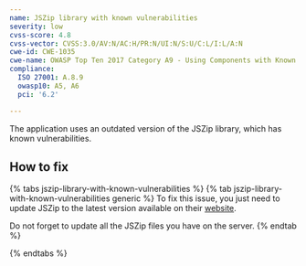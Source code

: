 ```yaml
---
name: JSZip library with known vulnerabilities
severity: low
cvss-score: 4.8
cvss-vector: CVSS:3.0/AV:N/AC:H/PR:N/UI:N/S:U/C:L/I:L/A:N
cwe-id: CWE-1035
cwe-name: OWASP Top Ten 2017 Category A9 - Using Components with Known Vulnerabilities
compliance:
  ISO 27001: A.8.9
  owasp10: A5, A6
  pci: '6.2'

---            
```


The application uses an outdated version of the JSZip library, which has known vulnerabilities.

## How to fix

{% tabs jszip-library-with-known-vulnerabilities %}
{% tab jszip-library-with-known-vulnerabilities generic %}
To fix this issue, you just need to update JSZip to the latest version available on their [website](https://stuk.github.io/jszip/).

Do not forget to update all the JSZip files you have on the server.
{% endtab %}

{% endtabs %}
